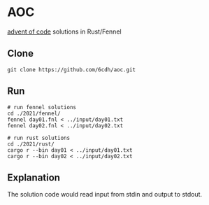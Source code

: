 # AOC

[advent of code](https://adventofcode.com/) solutions in Rust/Fennel

## Clone

```shell
git clone https://github.com/6cdh/aoc.git
```

## Run

```shell
# run fennel solutions
cd ./2021/fennel/
fennel day01.fnl < ../input/day01.txt
fennel day02.fnl < ../input/day02.txt

# run rust solutions
cd ./2021/rust/
cargo r --bin day01 < ../input/day01.txt
cargo r --bin day02 < ../input/day02.txt
```

## Explanation

The solution code would read input from stdin and output to stdout.

